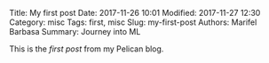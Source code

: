 Title: My first post
Date: 2017-11-26 10:01
Modified: 2017-11-27 12:30
Category: misc
Tags: first, misc
Slug: my-first-post
Authors: Marifel Barbasa
Summary: Journey into ML

This is the *first post* from my Pelican blog.

